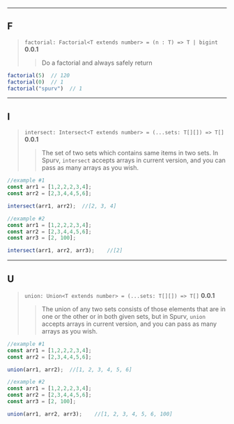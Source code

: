 ----
## F
> `factorial: Factorial<T extends number> = (n : T) => T | bigint` **0.0.1**
>> Do a factorial and always safely return
```js
factorial(5)  // 120
factorial(0)  // 1
factorial("spurv")  // 1
```
----
## I
> `intersect: Intersect<T extends number> = (...sets: T[][]) => T[]` **0.0.1**
>> The set of two sets which contains same items in two sets. In Spurv, `intersect` accepts arrays in current version, and you can pass as many arrays as you wish.
```js
//example #1
const arr1 = [1,2,2,2,3,4];
const arr2 = [2,3,4,4,5,6];

intersect(arr1, arr2);  //[2, 3, 4]

//example #2
const arr1 = [1,2,2,2,3,4];
const arr2 = [2,3,4,4,5,6];
const arr3 = [2, 100];

intersect(arr1, arr2, arr3);    //[2]
```
----
## U
> `union: Union<T extends number> = (...sets: T[][]) => T[]` **0.0.1**
>> The union of any two sets consists of those elements that are in one or the other or in both given sets, but in Spurv, `union` accepts arrays in current version, and you can pass as many arrays as you wish.
```js
//example #1
const arr1 = [1,2,2,2,3,4];
const arr2 = [2,3,4,4,5,6];

union(arr1, arr2);  //[1, 2, 3, 4, 5, 6]

//example #2
const arr1 = [1,2,2,2,3,4];
const arr2 = [2,3,4,4,5,6];
const arr3 = [2, 100];

union(arr1, arr2, arr3);    //[1, 2, 3, 4, 5, 6, 100]
```